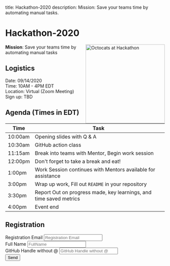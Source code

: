 title: Hackathon-2020
description: Mission: Save your teams time by automating manual tasks.

# Hackathon-2020
<img src="https://user-images.githubusercontent.com/5758031/91331710-bb2fcb80-e790-11ea-8d9b-51e9db3280ea.png" height ="250px" align="right" alt="Octocats at Hackathon">

**Mission**: Save your teams time by automating manual tasks

## Logistics
Date:     09/14/2020  
Time:     10AM - 4PM EDT  
Location: Virtual (Zoom Meeting)  
Sign up:  TBD  

## Agenda (Times in EDT)
| Time   |      Task   |  
|--------|-------------|  
| 10:00am |      Opening slides with Q & A |  
| 10:30am |   GitHub action class |  
| 11:15am |   Break into teams with Mentor, Begin work session |  
| 12:00pm |      Don't forget to take a break and eat! |  
| 1:00pm |       Work Session continues with Mentors available for assistance |  
| 3:00pm |       Wrap up work, Fill out `README` in your repository |  
| 3:30pm |    Report Out on progress made, key learnings, and time saved metrics |  
| 4:00pm |       Event end |  


## Registration 
<div id="register">
        <div id="contact-form">
                <form action="https://registration-middlewear.azurewebsites.net/api/http-registration-trigger" method="POST">
                    <label>Registration Email</label>
                <input type="email" name="email" placeholder="Registration Email" required /><br />
                    <label>Full Name</label>
                <input type="text" name="fullName" placeholder="FullName" required /><br />
                    <label>GitHub Handle without @</label>
                <input type="text" name="handle" placeholder="GitHub Handle without @" required /><br />
                <button type="submit">Send</button>
            </form>
        </div>
 </div>
